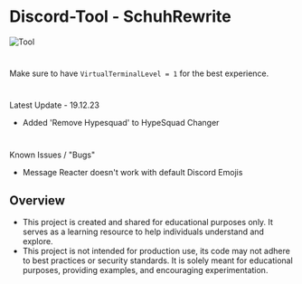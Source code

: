 # Discord-Tool - SchuhRewrite
![Tool](https://schuh.wtf/resources/images/rw.png)
#
Make sure to have `VirtualTerminalLevel = 1` for the best experience.
#
Latest Update - 19.12.23
* Added 'Remove Hypesquad' to HypeSquad Changer
#
Known Issues / "Bugs"
* Message Reacter doesn't work with default Discord Emojis
## Overview
* This project is created and shared for educational purposes only. It serves as a learning resource to help individuals understand and explore.
* This project is not intended for production use, its code may not adhere to best practices or security standards. It is solely meant for educational purposes, providing examples, and encouraging experimentation.
 
